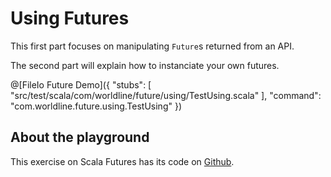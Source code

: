 # Using Futures

This first part focuses on manipulating `Future`s returned from an API.

The second part will explain how to instanciate your own futures.



@[FileIo Future Demo]({
    "stubs": [
        "src/test/scala/com/worldline/future/using/TestUsing.scala"
     ],
    "command": "com.worldline.future.using.TestUsing"
})




## About the playground

This exercise on Scala Futures has its code on [Github](https://github.com/tyrcho/playground-scala-future).
